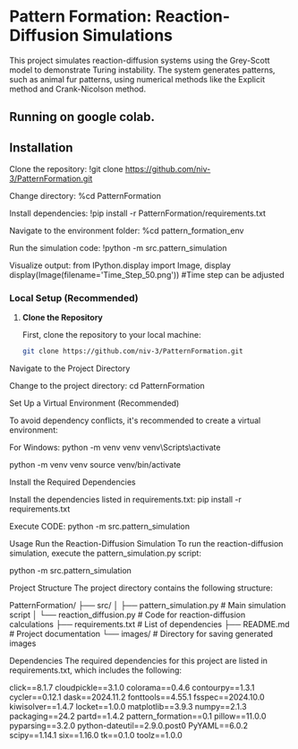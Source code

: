 # **Pattern Formation: Reaction-Diffusion Simulations**

This project simulates reaction-diffusion systems using the Grey-Scott model to demonstrate Turing instability. The system generates patterns, such as animal fur patterns, using numerical methods like the Explicit method and Crank-Nicolson method.

## Running on google colab.

## **Installation**

Clone the repository:
!git clone https://github.com/niv-3/PatternFormation.git


Change directory:
%cd PatternFormation

Install dependencies:
!pip install -r PatternFormation/requirements.txt

Navigate to the environment folder:
%cd pattern_formation_env

Run the simulation code:
!python -m src.pattern_simulation

Visualize output:
from IPython.display import Image, display
display(Image(filename='Time_Step_50.png')) #Time step can be adjusted


### **Local Setup (Recommended)**

1. **Clone the Repository**
   
   First, clone the repository to your local machine:

   ```bash
   git clone https://github.com/niv-3/PatternFormation.git


Navigate to the Project Directory

Change to the project directory: 
cd PatternFormation


Set Up a Virtual Environment (Recommended)

To avoid dependency conflicts, it's recommended to create a virtual environment:

For Windows: python -m venv venv
venv\Scripts\activate

python -m venv venv
source venv/bin/activate

Install the Required Dependencies

Install the dependencies listed in requirements.txt: pip install -r requirements.txt

Execute CODE: python -m src.pattern_simulation


Usage
Run the Reaction-Diffusion Simulation
To run the reaction-diffusion simulation, execute the pattern_simulation.py script:

python -m src.pattern_simulation


Project Structure
The project directory contains the following structure:

PatternFormation/
├── src/
│   ├── pattern_simulation.py      # Main simulation script
│   └── reaction_diffusion.py      # Code for reaction-diffusion calculations
├── requirements.txt               # List of dependencies
├── README.md                      # Project documentation
└── images/                        # Directory for saving generated images



Dependencies
The required dependencies for this project are listed in requirements.txt, which includes the following:

click==8.1.7
cloudpickle==3.1.0
colorama==0.4.6
contourpy==1.3.1
cycler==0.12.1
dask==2024.11.2
fonttools==4.55.1
fsspec==2024.10.0
kiwisolver==1.4.7
locket==1.0.0
matplotlib==3.9.3
numpy==2.1.3
packaging==24.2
partd==1.4.2
pattern_formation==0.1
pillow==11.0.0
pyparsing==3.2.0
python-dateutil==2.9.0.post0
PyYAML==6.0.2
scipy==1.14.1
six==1.16.0
tk==0.1.0
toolz==1.0.0





